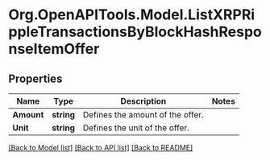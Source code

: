 # Org.OpenAPITools.Model.ListXRPRippleTransactionsByBlockHashResponseItemOffer

## Properties

Name | Type | Description | Notes
------------ | ------------- | ------------- | -------------
**Amount** | **string** | Defines the amount of the offer. | 
**Unit** | **string** | Defines the unit of the offer. | 

[[Back to Model list]](../README.md#documentation-for-models) [[Back to API list]](../README.md#documentation-for-api-endpoints) [[Back to README]](../README.md)

